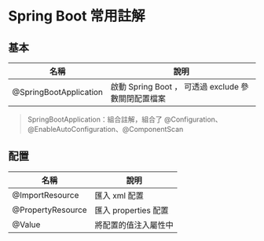 # Spring Boot 常用註解

## 基本

| 名稱 | 說明 |
|------|------|
| @SpringBootApplication | 啟動 Spring Boot ， 可透過 exclude 參數關閉配置檔案 |

> SpringBootApplication：組合註解，組合了 @Configuration、@EnableAutoConfiguration、@ComponentScan 

## 配置

| 名稱 | 說明 |
|------|------|
| @ImportResource | 匯入 xml 配置 |
| @PropertyResource | 匯入 properties 配置 |
| @Value | 將配置的值注入屬性中 |